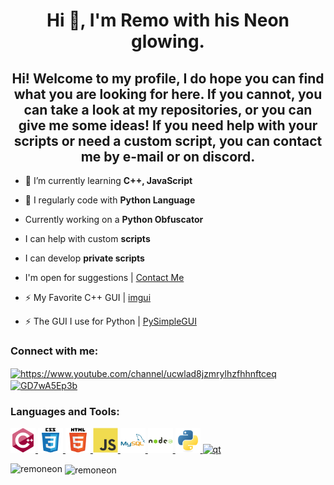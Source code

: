 <h1 align="center">Hi 👋, I'm Remo with his Neon glowing.</h1>
<h2 align="center">Hi! Welcome to my profile, I do hope you can find what you are looking for here. If you cannot, you can take a look at my repositories, or you can give me some ideas! If you need help with your scripts or need a custom script, you can contact me by e-mail or on discord.</h2>

- 🌱 I’m currently learning **C++, JavaScript**

- 📝 I regularly code with **Python Language**

- Currently working on a **Python Obfuscator**

- I can help with custom **scripts**

- I can develop **private scripts**

- I'm open for suggestions | [Contact Me](remorernoy97@gmail.com)

- ⚡ My Favorite C++ GUI | [imgui](https://github.com/ocornut/imgui)

- ⚡ The GUI I use for Python | [PySimpleGUI](https://github.com/PySimpleGUI/PySimpleGUI)

<h3 align="left">Connect with me:</h3>
<p align="left">
<a href="https://www.youtube.com/c/https://www.youtube.com/channel/ucwlad8jzmrylhzfhhnftceq" target="blank"><img align="center" src="https://raw.githubusercontent.com/rahuldkjain/github-profile-readme-generator/master/src/images/icons/Social/youtube.svg" alt="https://www.youtube.com/channel/ucwlad8jzmrylhzfhhnftceq" height="30" width="40" /></a>
<a href="https://discord.gg/GD7wA5Ep3b" target="blank"><img align="center" src="https://raw.githubusercontent.com/rahuldkjain/github-profile-readme-generator/master/src/images/icons/Social/discord.svg" alt="GD7wA5Ep3b" height="30" width="40" /></a>
</p>

<h3 align="left">Languages and Tools:</h3>
<p align="left"> <a href="https://www.w3schools.com/cpp/" target="_blank" rel="noreferrer"> <img src="https://raw.githubusercontent.com/devicons/devicon/master/icons/cplusplus/cplusplus-original.svg" alt="cplusplus" width="40" height="40"/> </a> <a href="https://www.w3schools.com/css/" target="_blank" rel="noreferrer"> <img src="https://raw.githubusercontent.com/devicons/devicon/master/icons/css3/css3-original-wordmark.svg" alt="css3" width="40" height="40"/> </a> <a href="https://www.w3.org/html/" target="_blank" rel="noreferrer"> <img src="https://raw.githubusercontent.com/devicons/devicon/master/icons/html5/html5-original-wordmark.svg" alt="html5" width="40" height="40"/> </a> <a href="https://developer.mozilla.org/en-US/docs/Web/JavaScript" target="_blank" rel="noreferrer"> <img src="https://raw.githubusercontent.com/devicons/devicon/master/icons/javascript/javascript-original.svg" alt="javascript" width="40" height="40"/> </a> <a href="https://www.mysql.com/" target="_blank" rel="noreferrer"> <img src="https://raw.githubusercontent.com/devicons/devicon/master/icons/mysql/mysql-original-wordmark.svg" alt="mysql" width="40" height="40"/> </a> <a href="https://nodejs.org" target="_blank" rel="noreferrer"> <img src="https://raw.githubusercontent.com/devicons/devicon/master/icons/nodejs/nodejs-original-wordmark.svg" alt="nodejs" width="40" height="40"/> </a> <a href="https://www.python.org" target="_blank" rel="noreferrer"> <img src="https://raw.githubusercontent.com/devicons/devicon/master/icons/python/python-original.svg" alt="python" width="40" height="40"/> </a> <a href="https://www.qt.io/" target="_blank" rel="noreferrer"> <img src="https://upload.wikimedia.org/wikipedia/commons/0/0b/Qt_logo_2016.svg" alt="qt" width="40" height="40"/> </a> </p>

<p><img align="left" src="https://github-readme-stats.vercel.app/api/top-langs?username=remoneon&show_icons=true&theme=tokyonight&title_color=4d8efa&text_color=38bdae&bg_color=1a1b27&cache_seconds=1800&locale=en&layout=compact" alt="remoneon" /></p>

<p>&nbsp;<img align="center" src="https://github-readme-stats.vercel.app/api?username=remoneon&show_icons=true&theme=tokyonight&title_color=4d8efa&text_color=38bdae&bg_color=1a1b27&cache_seconds=1800&locale=en" alt="remoneon" /></p>
